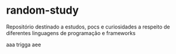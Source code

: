# random-study
Repositório destinado a estudos, pocs e curiosidades a respeito de diferentes linguagens de programação e frameworks

aaa
trigga aee
